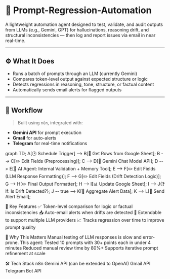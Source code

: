 # 🧠 Prompt-Regression-Automation

A lightweight automation agent designed to test, validate, and audit outputs from LLMs (e.g., Gemini, GPT) for hallucinations, reasoning drift, and structural inconsistencies — then log and report issues via email in near real-time.

---

## ⚙️ What It Does

- Runs a batch of prompts through an LLM (currently Gemini)
- Compares token-level output against expected structure or logic
- Detects regressions in reasoning, tone, structure, or factual content
- Automatically sends email alerts for flagged outputs

---

## 🔁 Workflow

> Built using `n8n`, integrated with:
- **Gemini API** for prompt execution
- **Gmail** for auto-alerts
- **Telegram** for real-time notifications

graph TD;
    A[🕒 Schedule Trigger] --> B[📄 Get Rows from Google Sheet];
    B --> C[✏️ Edit Fields (Preprocessing)];
    C --> D[🤖 Gemini Chat Model API];
    D --> E[🧠 AI Agent: Internal Validation + Memory Tool];
    E --> F[✏️ Edit Fields (LLM Response Formatting)];
    F --> G[✏️ Edit Fields (Drift Detection Logic)];
    G --> H[✏️ Final Output Formatter];
    H --> I[📊 Update Google Sheet];
    I --> J{❓ If: Is Drift Detected?};
    J -- true --> K[🧮 Aggregate Alert Data];
    K --> L[📧 Send Alert Email];


🧪 Key Features
✅ Token-level comparison for logic or factual inconsistencies
📤 Auto-email alerts when drifts are detected
🔄 Extendable to support multiple LLM providers
📈 Tracks regression over time to improve prompt quality

🚀 Why This Matters
Manual testing of LLM responses is slow and error-prone. This agent:
Tested 10 prompts with 30+ points each in under 4 minutes
Reduced manual review time by 80%+
Supports iterative prompt refinement at scale

🛠️ Tech Stack
n8n
Gemini API (can be extended to OpenAI)
Gmail API
Telegram Bot API
